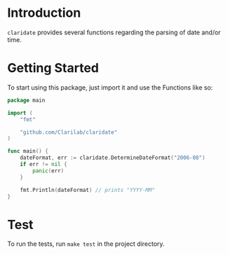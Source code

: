 # Introduction 
`claridate` provides several functions regarding the parsing of date and/or time.

# Getting Started
To start using this package, just import it and use the Functions like so:
```go
package main

import (
    "fmt"

    "github.com/Clarilab/claridate"
)

func main() {
    dateFormat, err := claridate.DetermineDateFormat("2006-08")
    if err != nil {
        panic(err)
    }

    fmt.Println(dateFormat) // prints "YYYY-MM"
}
```
# Test
To run the tests, run `make test` in the project directory.

